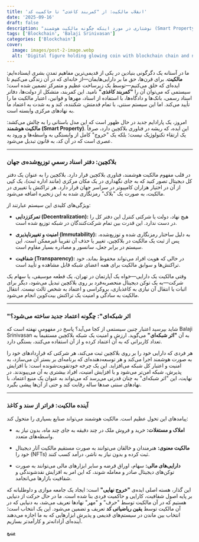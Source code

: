 ```yaml
---
title: 'انقلاب مالکیت: از "کمربند کاغذی" تا حاکمیت کد'
date: '2025-09-16'
draft: false
description: "نوشتاری در مورد اینکه چگونه مالکیت هوشمند (Smart Property) یک پارادایم جدید در مالکیت بشری را به چالش می‌کشد."
tags: ['Blockchain', 'Balaji Srinivasan']
categories: ['Blockchain']
cover:
  image: images/post-2-image.webp
  alt: 'Digital figure holding glowing coin with blockchain chain and nodes.'
---
```


ما در آستانه یک دگرگونی بنیادین در یکی از قدیمی‌ترین مفاهیم تمدن بشری ایستاده‌ایم: **مالکیت**. برای قرن‌ها، حق ما بر دارایی‌هایمان—از خانه‌ای که در آن زندگی می‌کنیم تا ایده‌ای که خلق می‌کنیم—توسط یک زیرساخت عظیم و متمرکز تضمین شده است؛ سیستمی که می‌توان آن را **"کمربند کاغذی"** نامید. این کمربند، متشکل از دولت‌ها، دفاتر اسناد رسمی، بانک‌ها و دادگاه‌ها، با استفاده از اسناد، مهرها و قوانین، اعتبار مالکیت ما را تأیید می‌کند. اما این سیستم سنتی، با تمام قدمتش، شکننده، کند و به شدت به اعتماد ما به نهادهای مرکزی وابسته است.

امروز، یک پارادایم جدید در حال ظهور است که این مدل باستانی را به چالش می‌کشد: **مالکیت هوشمند (Smart Property)**. این ایده، که ریشه در فناوری بلاکچین دارد، صرفاً یک ارتقاء تکنولوژیک نیست؛ بلکه یک "خروج" کامل از وابستگی به واسطه‌ها و ورود به عصری است که در آن کد، به قانون تبدیل می‌شود.

---

### **بلاکچین: دفتر اسناد رسمیِ توزیع‌شده‌ی جهان**

در قلب مفهوم مالکیت هوشمند، فناوری بلاکچین قرار دارد. بلاکچین را به عنوان یک دفتر کل دیجیتال تصور کنید که به جای نگهداری در یک مکان مرکزی (مانند اداره ثبت)، یک کپی از آن در اختیار هزاران کامپیوتر در سراسر جهان قرار دارد. هر تراکنش یا تغییری در مالکیت، به صورت یک "بلاک" رمزنگاری شده به این زنجیره اضافه می‌شود.

ویژگی‌های کلیدی این سیستم عبارتند از:

- **تمرکززدایی (Decentralization):** هیچ نهاد، دولت یا شرکتی کنترل این دفتر کل را در دست ندارد. این قدرت بین تمام شرکت‌کنندگان در شبکه توزیع شده است.

- **امنیت و تغییرناپذیری (Immutability):** به دلیل ساختار رمزنگاری شده و توزیع‌شده، پس از ثبت یک مالکیت در بلاکچین، تغییر یا حذف آن تقریباً غیرممکن است. این سیستم در برابر جعل، سانسور و مصادره بسیار مقاوم است.

- **شفافیت (Transparency):** در حالی که هویت افراد می‌تواند محفوظ بماند، خود تراکنش‌ها و سوابق مالکیت برای همه اعضای شبکه قابل مشاهده و تأیید است.

وقتی مالکیت یک دارایی—خواه یک آپارتمان در تهران، یک قطعه موسیقی، یا سهام یک شرکت—به یک توکن دیجیتال منحصربه‌فرد بر روی بلاکچین تبدیل می‌شود، دیگر برای اثبات یا انتقال آن نیازی به کاغذبازی، بروکراسی و اعتماد به شخص ثالث نیست. انتقال مالکیت به سادگی و امنیت یک تراکنش بیت‌کوین انجام می‌شود.

---

### **"اثر شبکه‌ای": چگونه اعتماد جدید ساخته می‌شود؟**

شاید بپرسید اعتبار چنین سیستمی از کجا می‌آید؟ پاسخ در مفهومی نهفته است که Balaji Srinivasan به آن **"اثر شبکه‌ای"** می‌گوید. ارزش و امنیت یک شبکه بلاکچین مستقیماً به تعداد کاربرانی که به آن اعتماد کرده و از آن استفاده می‌کنند، بستگی دارد.

هر فردی که دارایی خود را بر روی بلاکچین ثبت می‌کند، هر شرکتی که قراردادهای خود را به صورت هوشمند اجرا می‌کند و هر توسعه‌دهنده‌ای که برنامه‌ای بر بستر آن می‌سازد، به امنیت و اعتبار کل شبکه می‌افزاید. این یک چرخه خودتقویت‌شونده است: با افزایش پذیرش، شبکه امن‌تر می‌شود و با افزایش امنیت، افراد بیشتری به آن می‌پیوندند. در نهایت، این "اثر شبکه‌ای" به چنان قدرتی می‌رسد که می‌تواند به عنوان یک منبع اعتماد، با نهادهای سنتی صدها ساله رقابت کند و حتی از آن‌ها پیشی بگیرد.

---

### **آینده مالکیت: فراتر از سند و کاغذ**

پیامدهای این تحول عظیم است. مالکیت هوشمند می‌تواند صنایع بسیاری را متحول کند:

- **املاک و مستغلات:** خرید و فروش ملک در چند دقیقه به جای چند ماه، بدون نیاز به واسطه‌های متعدد.

- **مالکیت معنوی:** هنرمندان و خالقان می‌توانند به صورت مستقیم مالکیت آثار دیجیتال خود را (NFTs) ثبت کرده و بدون نیاز به ناشر، درآمد کسب کنند.

- **دارایی‌های مالی:** سهام، اوراق قرضه و سایر ابزارهای مالی می‌توانند به صورت توکن‌های دیجیتال صادر و معامله شوند، که این امر به افزایش نقدشوندگی و شفافیت بازارها می‌انجامد.

این گذار، هسته اصلی ایده‌ی **"خروج نهایی"** است: ایجاد یک جامعه موازی و داوطلبانه که بر پایه اصول شفافیت، کارایی و حاکمیت فردی بنا شده است. ما در حال حرکت از دنیایی هستیم که در آن مالکیت توسط "حرف" و "مهر" نهادها تعریف می‌شد، به دنیایی که در آن مالکیت توسط **یقین ریاضیاتی کد** تعریف و تضمین می‌شود. این یک انتخاب است؛ انتخاب بین ماندن در سیستم‌های قدیمی و پذیرش ابزارهایی که به ما اجازه می‌دهند آینده‌ای آزادانه‌تر و کارآمدتر بسازیم.

[منبع](https://youtu.be/cOubCHLXT6A?si=2xnHvrVGoOoZn0Ve)
